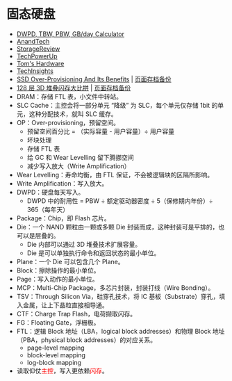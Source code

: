 # 固态硬盘

- [DWPD, TBW, PBW, GB/day Calculator](https://wintelguy.com/dwpd-tbw-gbday-calc.pl)
- [AnandTech](https://www.anandtech.com/)
- [StorageReview](https://www.storagereview.com/)
- [TechPowerUp](https://www.techpowerup.com/review/?category=SSD)
- [Tom's Hardware](https://www.tomshardware.com/)
- [TechInsights](https://www.techinsights.com/)
- [SSD Over-Provisioning And Its Benefits](https://www.seagate.com/tw/zh/tech-insights/ssd-over-provisioning-benefits-master-ti/) | [页面存档备份](https://static-wiki.inxiny.cn/%E7%A1%AC%E4%BB%B6/%E7%A3%81%E7%9B%98/%E5%9B%BA%E6%80%81%E7%A1%AC%E7%9B%98/SSD%20Over-Provisioning%20And%20Its%20Benefits%20_%20Seagate%20%E4%B8%AD%E5%9B%BD%20(2021_10_18%20%E4%B8%8B%E5%8D%885_19_07).html)
- [128 层 3D 堆叠闪存大比拼](http://bbs.pceva.com.cn/thread-145007-1-1.html) | [页面存档备份](https://static-wiki.inxiny.cn/%E7%A1%AC%E4%BB%B6/%E7%A3%81%E7%9B%98/%E5%9B%BA%E6%80%81%E7%A1%AC%E7%9B%98/128%E5%B1%823D%E5%A0%86%E5%8F%A0%E9%97%AA%E5%AD%98%E5%A4%A7%E6%AF%94%E6%8B%BC_%E7%94%B5%E8%84%91%E7%9F%A5%E8%AF%86%E8%AE%BA%E5%9D%9B_PCEVA,PC%E7%BB%9D%E5%AF%B9%E9%A2%86%E5%9F%9F,%E6%8E%A2%E5%AF%BB%E7%9C%9F%E6%AD%A3%E7%9A%84%E7%94%B5%E8%84%91%E7%9F%A5%E8%AF%86%20(2021_10_18%20%E4%B8%8B%E5%8D%885_20_32).html)
- DRAM：存储 FTL 表，小文件中转站。
- SLC Cache：主控会将一部分单元 “降级” 为 SLC，每个单元仅存储 1bit 的单元，这种分配技术，就叫 SLC 缓存。
- OP：Over-provisioning，预留空间。
  - 预留空间百分比 = （实际容量 - 用户容量）÷ 用户容量
  - 坏块处理
  - 存储 FTL 表
  - 给 GC 和 Wear Levelling 留下腾挪空间
  - 减少写入放大（Write Amplification）
- Wear Levelling：寿命均衡，由 FTL 保证，不会被逻辑块的区隔所影响。
- Write Amplification：写入放大。
- DWPD：硬盘每天写入。
  - DWPD 中的耐用性 = PBW ÷ 额定驱动器密度 ÷ 5（保修期内年份）÷ 365（每年天）
- Package：Chip，即 Flash 芯片。
- Die：一个 NAND 颗粒由一颗或多颗 Die 封装而成，这种封装可是平排的，也可以是层叠的。
  - Die 内部可以通过 3D 堆叠技术扩展容量。
  - Die 是可以单独执行命令和返回状态的最小单位。
- Plane：一个 Die 可以包含几个 Plane。
- Block：擦除操作的最小单位。
- Page：写入动作的最小单位。
- MCP：Multi-Chip Package，多芯片封装，封装打线（Wire Bonding）。
- TSV：Through Silicon Via，硅穿孔技术，将 IC 基板（Substrate）穿孔，填入金属，让上下晶粒直接相导通。
- CTF：Charge Trap Flash，电荷撷取闪存。
- FG：Floating Gate，浮栅极。
- FTL：逻辑 Block 地址（LBA，logical block addresses）和物理 Block 地址（PBA，physical block addresses）的对应关系。
  - page-level mapping
  - block-level mapping
  - log-block mapping
- 读取仰仗<span style="color:red">主控</span>，写入更依赖<span style="color:red">闪存</span>。

